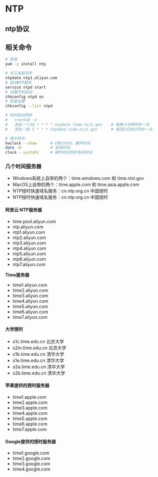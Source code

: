 # NTP

## ntp协议

## 相关命令
```sh
# 安装
yum -y install ntp

# 手工发起同步
ntpdate ntp1.aliyun.com
# 启动NTP服务
service ntpd start
# 设置开机启动
chkconfig ntpd on
# 检查设置
chkconfig --list ntpd

# 时间自动同步
#   crontab -e
#   添加：*/10 * * * * ntpdate time.nist.gov    # 每隔十分钟同步一次
#   添加：30 5 * * * ntpdate time.nist.gov      # 每天5点30分同步一次

# 相关命令
hwclock --show      # CMOS时间，硬件时间
date -R             # 系统时间
clock --systohc     # 硬件时间同步系统时间
```

### 几个时间服务器
+ Windows系统上自带的两个：time.windows.com 和 time.nist.gov
+ MacOS上自带的两个：time.apple.com 和 time.asia.apple.com
+ NTP授时快速域名服务：cn.ntp.org.cn 中国授时
+ NTP授时快速域名服务：cn.ntp.org.cn 中国授时

#### 阿里云 NTP服务器
+ time.pool.aliyun.com
+ ntp.aliyun.com             
+ ntp1.aliyun.com
+ ntp2.aliyun.com
+ ntp3.aliyun.com
+ ntp4.aliyun.com
+ ntp5.aliyun.com
+ ntp6.aliyun.com
+ ntp7.aliyun.com

**Time服务器**
+ time1.aliyun.com
+ time2.aliyun.com
+ time3.aliyun.com
+ time4.aliyun.com
+ time5.aliyun.com
+ time6.aliyun.com
+ time7.aliyun.com

#### 大学授时
+ s1c.time.edu.cn       北京大学 
+ s2m.time.edu.cn       北京大学
+ s1b.time.edu.cn       清华大学
+ s1e.time.edu.cn       清华大学
+ s2a.time.edu.cn       清华大学
+ s2b.time.edu.cn       清华大学

#### 苹果提供的授时服务器   
+ time1.apple.com
+ time2.apple.com
+ time3.apple.com
+ time4.apple.com
+ time5.apple.com
+ time6.apple.com
+ time7.apple.com

#### Google提供的授时服务器   
+ time1.google.com
+ time2.google.com
+ time3.google.com
+ time4.google.com